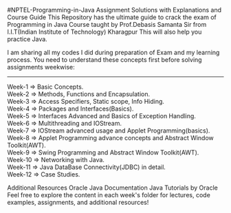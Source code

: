 #NPTEL-Programming-in-Java Assignment Solutions with Explanations and Course Guide
This Repository has the ultimate guide to crack the exam of Programming in Java Course taught by Prof.Debasis Samanta Sir from I.I.T(Indian Institute of Technology) Kharagpur
This will also help you practice Java.

I am sharing all my codes I did during preparation of Exam and my learning process.
You need to understand these concepts first before solving assignments weekwise:

--------------------------------------------------------------------------------------------------------------------------------------------------------------------------------------------
Week-1 => Basic Concepts.<br>
Week-2 => Methods, Functions and Encapsulation.<br>
Week-3 => Access Specifiers, Static scope, Info Hiding.<br>
Week-4 => Packages and Interfaces(Basics).<br>
Week-5 => Interfaces Advanced and Basics of Exception Handling.<br>
Week-6 => Multithreading and IOStream.<br>
Week-7 => IOStream advanced usage and Applet Programming(basics).<br>
Week-8 => Applet Programming advance concepts and Abstract Window Toolkit(AWT).<br>
Week-9 => Swing Programming and Abstract Window Toolkit(AWT).<br>
Week-10 => Networking with Java.<br>
Week-11 => Java DataBase Connectivity(JDBC) in detail.<br>
Week-12 => Case Studies.<br>

Additional Resources
Oracle Java Documentation
Java Tutorials by Oracle
Feel free to explore the content in each week's folder for lectures, code examples, assignments, and additional resources!

